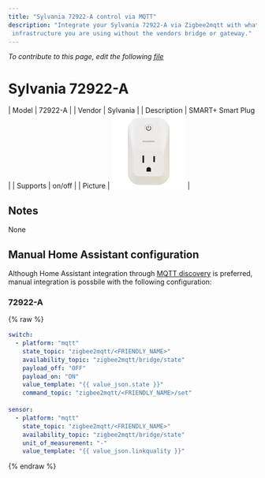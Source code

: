 ```yaml
---
title: "Sylvania 72922-A control via MQTT"
description: "Integrate your Sylvania 72922-A via Zigbee2mqtt with whatever smart home
 infrastructure you are using without the vendors bridge or gateway."
---
```


*To contribute to this page, edit the following
[file](https://github.com/Koenkk/zigbee2mqtt.io/blob/master/docgen/device_page_notes.js)*

# Sylvania 72922-A

| Model | 72922-A  |
| Vendor  | Sylvania  |
| Description | SMART+ Smart Plug |
| Supports | on/off |
| Picture | ![../images/devices/72922-A.jpg](../images/devices/72922-A.jpg) |

## Notes

None

## Manual Home Assistant configuration
Although Home Assistant integration through [MQTT discovery](../integration/home_assistant) is preferred,
manual integration is possbile with the following configuration:


### 72922-A
{% raw %}
```yaml
switch:
  - platform: "mqtt"
    state_topic: "zigbee2mqtt/<FRIENDLY_NAME>"
    availability_topic: "zigbee2mqtt/bridge/state"
    payload_off: "OFF"
    payload_on: "ON"
    value_template: "{{ value_json.state }}"
    command_topic: "zigbee2mqtt/<FRIENDLY_NAME>/set"

sensor:
  - platform: "mqtt"
    state_topic: "zigbee2mqtt/<FRIENDLY_NAME>"
    availability_topic: "zigbee2mqtt/bridge/state"
    unit_of_measurement: "-"
    value_template: "{{ value_json.linkquality }}"
```
{% endraw %}


